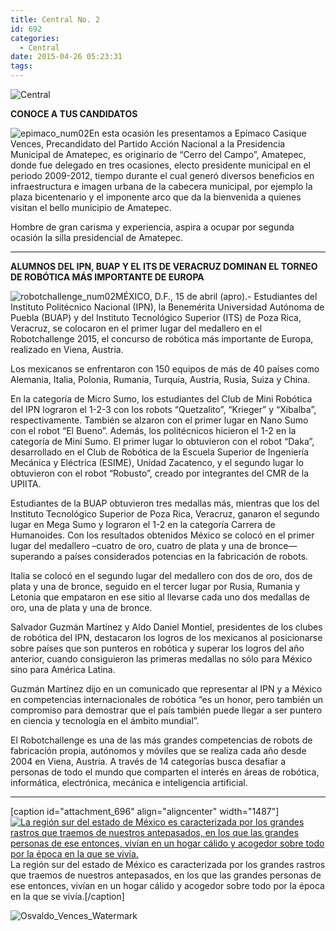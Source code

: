 ```yaml
---
title: Central No. 2
id: 692
categories:
  - Central
date: 2015-04-26 05:23:31
tags:
---
```


![Central](http://www.laredsemanario.com/wp-content/uploads/2015/04/Central_500x100.png)

**CONOCE A TUS CANDIDATOS**

![epimaco_num02](http://www.laredsemanario.com/wp-content/uploads/2015/04/epimaco_num02.jpg)En esta ocasión les presentamos a Epímaco Casique Vences, Precandidato del Partido Acción Nacional a la Presidencia Municipal de Amatepec, es originario de “Cerro del Campo”, Amatepec, donde fue delegado en tres ocasiones, electo presidente municipal en el periodo 2009-2012, tiempo durante el cual generó diversos beneficios en infraestructura e imagen urbana de la cabecera municipal, por ejemplo la plaza bicentenario y el imponente arco que da la bienvenida a quienes visitan el bello municipio de Amatepec.

Hombre de gran carisma y experiencia, aspira a ocupar por segunda ocasión la silla presidencial de Amatepec.

* * *

**ALUMNOS DEL IPN, BUAP Y EL ITS DE VERACRUZ DOMINAN EL TORNEO DE ROBÓTICA MÁS IMPORTANTE DE EUROPA**

![robotchallenge_num02](http://www.laredsemanario.com/wp-content/uploads/2015/04/robotchallenge_num02.jpg)MÉXICO, D.F., 15 de abril (apro).- Estudiantes del Instituto Politécnico Nacional (IPN), la Benemérita Universidad Autónoma de Puebla (BUAP) y del Instituto Tecnológico Superior (ITS) de Poza Rica, Veracruz, se colocaron en el primer lugar del medallero en el Robotchallenge 2015, el concurso de robótica más importante de Europa, realizado en Viena, Austria.

Los mexicanos se enfrentaron con 150 equipos de más de 40 países como Alemania, Italia, Polonia, Rumania, Turquía, Austria, Rusia, Suiza y China.

En la categoría de Micro Sumo, los estudiantes del Club de Mini Robótica del IPN lograron el 1-2-3 con los robots “Quetzalito”, “Krieger” y “Xibalba”, respectivamente. También se alzaron con el primer lugar en Nano Sumo con el robot “El Bueno”. Además, los politécnicos hicieron el 1-2 en la categoría de Mini Sumo. El primer lugar lo obtuvieron con el robot “Daka”, desarrollado en el Club de Robótica de la Escuela Superior de Ingeniería Mecánica y Eléctrica (ESIME), Unidad Zacatenco, y el segundo lugar lo obtuvieron con el robot “Robusto”, creado por integrantes del CMR de la UPIITA.

Estudiantes de la BUAP obtuvieron tres medallas más, mientras que los del Instituto Tecnológico Superior de Poza Rica, Veracruz, ganaron el segundo lugar en Mega Sumo y lograron el 1-2 en la categoría Carrera de Humanoides. Con los resultados obtenidos México se colocó en el primer lugar del medallero –cuatro de oro, cuatro de plata y una de bronce— superando a países considerados potencias en la fabricación de robots.

Italia se colocó en el segundo lugar del medallero con dos de oro, dos de plata y una de bronce, seguido en el tercer lugar por Rusia, Rumania y Letonia que empataron en ese sitio al llevarse cada uno dos medallas de oro, una de plata y una de bronce.

Salvador Guzmán Martínez y Aldo Daniel Montiel, presidentes de los clubes de robótica del IPN, destacaron los logros de los mexicanos al posicionarse sobre países que son punteros en robótica y superar los logros del año anterior, cuando consiguieron las primeras medallas no sólo para México sino para América Latina.

Guzmán Martínez dijo en un comunicado que representar al IPN y a México en competencias internacionales de robótica “es un honor, pero también un compromiso para demostrar que el país también puede llegar a ser puntero en ciencia y tecnología en el ámbito mundial”.

El Robotchallenge es una de las más grandes competencias de robots de fabricación propia, autónomos y móviles que se realiza cada año desde 2004 en Viena, Austria. A través de 14 categorías busca desafiar a personas de todo el mundo que comparten el interés en áreas de robótica, informática, electrónica, mecánica e inteligencia artificial.

* * *

[caption id="attachment_696" align="aligncenter" width="1487"][![La región sur del estado de México es caracterizada por los grandes rastros que traemos de nuestros antepasados, en los que las grandes personas de ese entonces, vivían en un hogar cálido y acogedor sobre todo por la época en la que se vivía.](http://www.laredsemanario.com/wp-content/uploads/2015/04/10648486_993731367319658_4374479688815954105_o.jpg)](http://www.laredsemanario.com/wp-content/uploads/2015/04/10648486_993731367319658_4374479688815954105_o.jpg) La región sur del estado de México es caracterizada por los grandes rastros que traemos de nuestros antepasados, en los que las grandes personas de ese entonces, vivían en un hogar cálido y acogedor sobre todo por la época en la que se vivía.[/caption]

![Osvaldo_Vences_Watermark](http://www.laredsemanario.com/wp-content/uploads/2015/04/Osvaldo_Vences_Watermark-300x69.png)